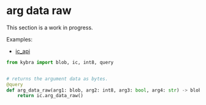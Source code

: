 # arg data raw

This section is a work in progress.

Examples:

-   [ic_api](https://github.com/demergent-labs/kybra/blob/main/examples/ic_api)

```python
from kybra import blob, ic, int8, query


# returns the argument data as bytes.
@query
def arg_data_raw(arg1: blob, arg2: int8, arg3: bool, arg4: str) -> blob:
    return ic.arg_data_raw()
```
